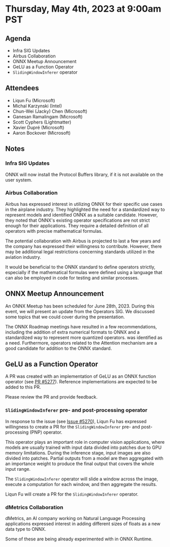 # Thursday, May 4th, 2023 at 9:00am PST

## Agenda

* Infra SIG Updates
* Airbus Collaboration
* ONNX Meetup Announcement
* GeLU as a Function Operator
* `SlidingWindowInferer` operator


## Attendees

* Liqun Fu (Microsoft)
* Michal Karzynski (Intel)
* Chun-Wei (Jacky) Chen (Microsoft)
* Ganesan Ramalingam (Microsoft)
* Scott Cyphers (Lightmatter)
* Xavier Dupré (Microsoft)
* Aaron Bockover (Microsoft)


## Notes

### Infra SIG Updates

ONNX will now install the Protocol Buffers library, if it is not available on the user system.


### Airbus Collaboration

Airbus has expressed interest in utilizing ONNX for their specific use cases in
the airplane industry. They highlighted the need for a standardized way to represent
models and identified ONNX as a suitable candidate. However, they noted that ONNX's 
existing operator specifications are not strict enough for their applications. 
They require a detailed definition of all operators with precise mathematical formulas.

The potential collaboration with Airbus is projected to last a few years and the company
has expressed their willingness to contribute. However, there may be additional legal
restrictions concerning standards utilized in the aviation industry. 

It would be beneficial to the ONNX standard to define operators strictly, especially if
the mathematical formulas were defined using a language that can also be employed 
in code for testing and similar processes.


## ONNX Meetup Announcement

An ONNX Meetup has been scheduled for June 28th, 2023. 
During this event, we will present an update from the Operators SIG.
We discussed some topics that we could cover during the presentation.

The ONNX Roadmap meetings have resulted in a few recommendations, 
including the addition of extra numerical formats to ONNX and a standardized way
to represent more quantized operators. was identified as a need. 
Furthermore, operators related to the Attention mechanism are a good candidate for
addition to the ONNX standard.


## GeLU as a Function Operator

A PR was created with an implementation of GeLU as an ONNX function operator 
(see [PR #5277](https://github.com/onnx/onnx/pull/5277)). 
Reference implementations are expected to be added to this PR. 

Please review the PR and provide feedback.


### `SlidingWindowInferer` pre- and post-processing operator

In response to the issue (see [Issue #5270](https://github.com/onnx/onnx/issues/5270)), 
Liqun Fu has expressed willingness to create a PR for the `SlidingWindowInferer` 
pre- and post-processing (PNP) operator. 

This operator plays an important role in computer vision applications, where models
are usually trained with input data divided into patches due to GPU memory limitations.
During the inference stage, input images are also divided into patches.
Partial outputs from a model are then aggregated with an importance weight 
to produce the final output that covers the whole input range. 

The `SlidingWindowInferer` operator will slide a window across the image, 
execute a computation for each window, and then aggregate the results.

Liqun Fu will create a PR for the `SlidingWindowInferer` operator.

### dMetrics Collaboration

dMetrics, an AI company working on Natural Language Processing applications
expressed interest in adding different sizes of floats as a new data type to ONNX. 

Some of these are being already experimented with in ONNX Runtime.
